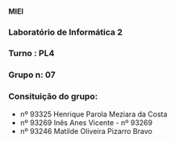 #### MIEI
### Laboratório de Informática 2
### Turno : PL4
### Grupo n: 07
### Consituição do grupo:

- nº 93325 Henrique Parola Meziara da Costa 
- nº 93269 Inês Anes Vicente - nº 93269
- nº 93246 Matilde Oliveira Pizarro Bravo 



